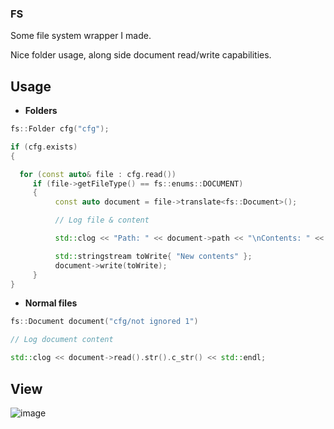 ### FS
Some file system wrapper I made.

Nice folder usage, along side document read/write capabilities.

## Usage

* **Folders**
```cpp
fs::Folder cfg("cfg");

if (cfg.exists)
{

  for (const auto& file : cfg.read())
     if (file->getFileType() == fs::enums::DOCUMENT)
     {
          const auto document = file->translate<fs::Document>();

          // Log file & content

          std::clog << "Path: " << document->path << "\nContents: " << document->read().str().c_str() << std::endl;

          std::stringstream toWrite{ "New contents" };
          document->write(toWrite);
     }
}
```

* **Normal files**
```cpp
fs::Document document("cfg/not ignored 1")

// Log document content

std::clog << document->read().str().c_str() << std::endl;
```

## View
![image](https://user-images.githubusercontent.com/106443697/199407090-a12f4f1b-6599-4e5e-913a-0d2696478af0.png)
